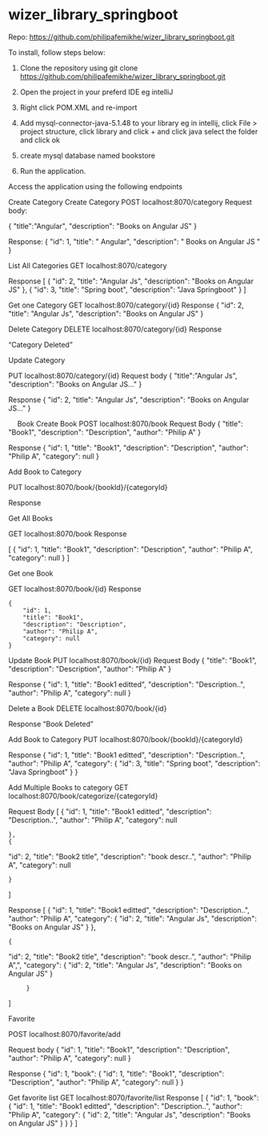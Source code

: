 # wizer_library_springboot

Repo:   https://github.com/philipafemikhe/wizer_library_springboot.git

To install, follow steps below:

1.  Clone the repository using
    git clone https://github.com/philipafemikhe/wizer_library_springboot.git
    
2. Open the project in your preferd IDE eg intelliJ
3. Right click POM.XML and re-import
4. Add mysql-connector-java-5.1.48 to your library
    eg in intellij, click File > project structure,
    click library and click + and click java
    select the folder and click ok
5. create mysql database named bookstore
6. Run the application.

Access the application using the following endpoints

Create Category
Create Category
POST	localhost:8070/category
Request body: 

{
    "title":"Angular",
    "description": "Books on Angular JS"
}

Response:
{
    "id": 1,
    "title": " Angular",
    "description": " Books on Angular JS "
}



List All Categories
GET	localhost:8070/category

Response
[
    {
        "id": 2,
        "title": "Angular Js",
        "description": "Books on Angular JS"
    },
    {
        "id": 3,
        "title": "Spring boot",
        "description": "Java Springboot"
    }
]





Get one Category
GET	localhost:8070/category/{id}
Response
{
    "id": 2,
    "title": "Angular Js",
    "description": "Books on Angular JS"
}

Delete Category
DELETE	 localhost:8070/category/{id}
Response

“Category Deleted”


Update Category

PUT	localhost:8070/category/{id}
Request body
{
    "title":"Angular Js",
    "description": "Books on Angular JS…"
}

Response
{
    "id": 2,
    "title": "Angular Js",
    "description": "Books on Angular JS…"
}

 
Book
Create Book
POST	localhost:8070/book
Request Body
{
    "title": "Book1",
    "description": "Description",
    "author": "Philip A"
}

Response
{
    "id": 1,
    "title": "Book1",
    "description": "Description",
    "author": "Philip A",
    "category": null
}


Add Book to Category

PUT	localhost:8070/book/{bookId}/{categoryId}

Response



Get All Books

GET	localhost:8070/book
Response

[
    {
        "id": 1,
        "title": "Book1",
        "description": "Description",
        "author": "Philip A",
        "category": null
    }
]


Get one Book

GET	localhost:8070/book/{id}
Response


    {
        "id": 1,
        "title": "Book1",
        "description": "Description",
        "author": "Philip A",
        "category": null
    }

Update Book
PUT	localhost:8070/book/{id}
Request Body
{
"title": "Book1",
"description": "Description",
"author": "Philip A"
}

Response
{
    "id": 1,
    "title": "Book1 editted",
    "description": "Description..",
    "author": "Philip A",
    "category": null
}


Delete a Book
DELETE		localhost:8070/book/{id}

Response
“Book Deleted”

Add  Book to Category
PUT 	localhost:8070/book/{bookId}/{categoryId}

Response
{
    "id": 1,
    "title": "Book1 editted",
    "description": "Description..",
    "author": "Philip A",
    "category": {
        "id": 3,
        "title": "Spring boot",
        "description": "Java Springboot"
    }
}


Add Multiple Books to category
GET	localhost:8070/book/categorize/{categoryId}

Request Body
[
	{
		"id": 1,
    		"title": "Book1 editted",
    		"description": "Description..",
    		"author": "Philip A",
    		"category": null

	},
	{
"id": 2,
    		"title": "Book2 title",
    		"description": "book descr..",
   		"author": "Philip A",
    		"category": null


	}
]

Response
[
    {
        "id": 1,
        "title": "Book1 editted",
        "description": "Description..",
        "author": "Philip A",
        "category": {
            "id": 2,
            "title": "Angular Js",
            "description": "Books on Angular JS"
        }
    },

    {
"id": 2,
    	"title": "Book2 title",
    	"description": "book descr..",
   	"author": "Philip A",",
        "category": {
            "id": 2,
            "title": "Angular Js",
            "description": "Books on Angular JS"
        }

         }
]


Favorite

POST	localhost:8070/favorite/add

Request body
{
        "id": 1,
        "title": "Book1",
        "description": "Description",
        "author": "Philip A",
        "category": null
    }

Response
{
    "id": 1,
    "book": {
        "id": 1,
        "title": "Book1",
        "description": "Description",
        "author": "Philip A",
        "category": null
    }
}

Get favorite list
GET	localhost:8070/favorite/list
Response
[
    {
        "id": 1,
        "book": {
            "id": 1,
            "title": "Book1 editted",
            "description": "Description..",
            "author": "Philip A",
            "category": {
                "id": 2,
                "title": "Angular Js",
                "description": "Books on Angular JS"
            }
        }
    }
]





